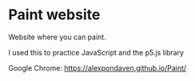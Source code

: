 # Paint website

Website where you can paint.

I used this to practice JavaScript and the p5.js library

Google Chrome:
https://alexpondaven.github.io/Paint/
